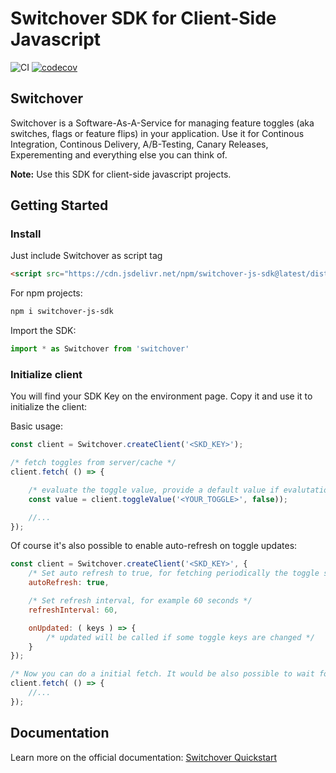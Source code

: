 # Switchover SDK for Client-Side Javascript

![CI](https://github.com/switchover-io/js-sdk/workflows/CI/badge.svg)
[![codecov](https://codecov.io/gh/switchover-io/js-sdk/branch/main/graph/badge.svg?token=qVOyfv8fmz)](undefined)

## Switchover

Switchover is a Software-As-A-Service for managing feature toggles (aka switches, flags or feature flips) in your application. Use it for Continous Integration, Continous Delivery, A/B-Testing, Canary Releases, Experementing and everything else you can think of.

__Note:__
Use this SDK for client-side javascript projects.

## Getting Started


### Install
Just include Switchover as script tag

```html
<script src="https://cdn.jsdelivr.net/npm/switchover-js-sdk@latest/dist/switchover.min.js"></script>
```

For npm projects:

```bash
npm i switchover-js-sdk
```

Import the SDK:
```javascript
import * as Switchover from 'switchover'
```

### Initialize client

You will find your SDK Key on the environment page. Copy it and use it to initialize the client:

Basic usage:

```javascript
const client = Switchover.createClient('<SKD_KEY>'); 

/* fetch toggles from server/cache */
client.fetch( () => {

    /* evaluate the toggle value, provide a default value if evalutation fails */
    const value = client.toggleValue('<YOUR_TOGGLE>', false));

    //...
});
```

Of course it's also possible to enable auto-refresh on toggle updates:

```javascript
const client = Switchover.createClient('<SKD_KEY>', {
    /* Set auto refresh to true, for fetching periodically the toggle status */
    autoRefresh: true,

    /* Set refresh interval, for example 60 seconds */
    refreshInterval: 60,

    onUpdated: ( keys ) => {
        /* updated will be called if some toggle keys are changed */
    }
});

/* Now you can do a initial fetch. It would be also possible to wait for the first update cycle */
client.fetch( () => {
    //...
});
```


## Documentation

Learn more on the official documentation: <a href="https://support.switch-over.io/docs/quick-primer">Switchover Quickstart</a>








